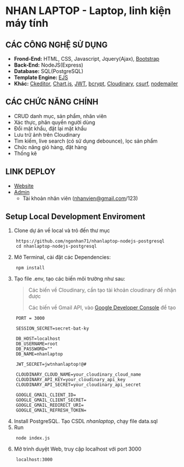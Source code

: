 # NHAN LAPTOP - Laptop, linh kiện máy tính

## CÁC CÔNG NGHỆ SỬ DỤNG

- **Frond-End:** HTML, CSS, Javascript, Jquery(Ajax), [Bootstrap](https://getbootstrap.com/)
- **Back-End:** NodeJS(Express)
- **Database:** SQL(PostgreSQL)
- **Template Engine:** [EJS](https://ejs.co/)
- **Khác:** [Ckeditor](https://ckeditor.com/), [Chart.js](https://www.chartjs.org/), [JWT](https://jwt.io/), [bcrypt](https://www.npmjs.com/package/bcrypt), [Cloudinary](https://www.npmjs.com/package/cloudinary), [csurf](https://www.npmjs.com/package/csurf), [nodemailer](https://nodemailer.com/about/)

## CÁC CHỨC NĂNG CHÍNH

- CRUD danh mục, sản phẩm, nhân viên
- Xác thực, phân quyền người dùng
- Đổi mật khẩu, đặt lại mặt khẩu
- Lưu trữ ảnh trên Cloudinary
- Tìm kiếm, live search (có sử dụng debounce), lọc sản phẩm
- Chức năng giỏ hàng, đặt hàng
- Thống kê

## LINK DEPLOY
- [Website](https://nhanlaptop.herokuapp.com/)
- [Admin](https://nhanlaptop.herokuapp.com/nhanlaptop-admin/login)
    - Tài khoản nhân viên (nhanvien@gmail.com/123)

## Setup Local Development Enviroment

1. Clone dự án về local và trỏ đến thư mục

```
    https://github.com/ngonhan71/nhanlaptop-nodejs-postgresql
    cd nhanlaptop-nodejs-postgresql
```

2. Mở Terminal, cài đặt các Dependencies:

```
    npm install
```

3. Tạo file .env, tạo các biến môi trường như sau:
   > Các biến về Cloudinary, cần tạo tài khoản cloudinary để nhận được
   >
   > Các biến về Gmail API, vào [Google Developer Console](https://console.cloud.google.com/) để tạo

```
    PORT = 3000

    SESSION_SECRET=secret-bat-ky

    DB_HOST=localhost
    DB_USERNAME=root
    DB_PASSWORD=""
    DB_NAME=nhanlaptop

    JWT_SECRET=jwtnhanlaptop!@#

    CLOUDINARY_CLOUD_NAME=your_cloudinary_cloud_name
    CLOUDINARY_API_KEY=your_cloudinary_api_key
    CLOUDINARY_API_SECRET=your_cloudinary_api_secret

    GOOGLE_GMAIL_CLIENT_ID=
    GOOGLE_GMAIL_CLIENT_SECRET=
    GOOGLE_GMAIL_REDIRECT_URI=
    GOOGLE_GMAIL_REFRESH_TOKEN=
```

4. Install PostgreSQL. Tạo CSDL _nhanlaptop_, chạy file data.sql
5. Run

```
    node index.js
```

6. Mở trình duyệt Web, truy cập localhost với port 3000

```
    localhost:3000
```
